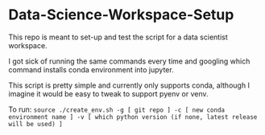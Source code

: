 # Data-Science-Workspace-Setup

This repo is meant to set-up and test the script for a data scientist workspace.

I got sick of running the same commands every time and googling which command installs conda environment into jupyter.

This script is pretty simple and currently only supports conda, although I imagine it would be easy to tweak to support pyenv or venv.

To run:
`source ./create_env.sh -g [ git repo ] -c [ new conda environment name ] -v [ which python version (if none, latest release will be used) ]` 

